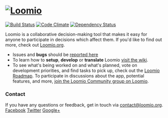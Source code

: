 <h1><a href="https://www.loomio.org"> <img src="app/assets/images/logo-orange.png" alt="Loomio"/></a> </h1>
 
[![Build Status](https://img.shields.io/travis/loomio/loomio.svg)](https://travis-ci.org/loomio/loomio) 
[![Code Climate](https://img.shields.io/codeclimate/github/loomio/loomio.svg)](https://codeclimate.com/github/loomio/loomio) 
[![Dependency Status](https://img.shields.io/gemnasium/loomio/loomio.svg)](https://gemnasium.com/loomio/loomio) 

Loomio is a collaborative decision-making tool that makes it easy for anyone to participate in decisions which affect them. If you'd like to find out more, check out [Loomio.org](https://www.loomio.org).

- Issues and __bugs__ should be [reported here](http://github.com/loomio/loomio/issues)
- To learn how to __setup__, __develop__ or __translate__ Loomio [visit the wiki](https://github.com/loomio/loomio/wiki).
- To see what's being worked on and what's planned, vote on development priorities, and find tasks to pick up, check out the [Loomio Roadmap](https://www.loomio.org/roadmap). To participate in discussions about the app, potential features, and more, [join the Loomio Community group on Loomio](https://www.loomio.org/g/WmPCB3IR/loomio-community).

### Contact

If you have any questions or feedback, get in touch via [contact@loomio.org](mailto:contact@loomio.org).
<br />
[Facebook](https://facebook.com/Loomio) [Twitter](https://twitter.com/Loomio) [Google+](https://plus.google.com/+LoomioOrg)

